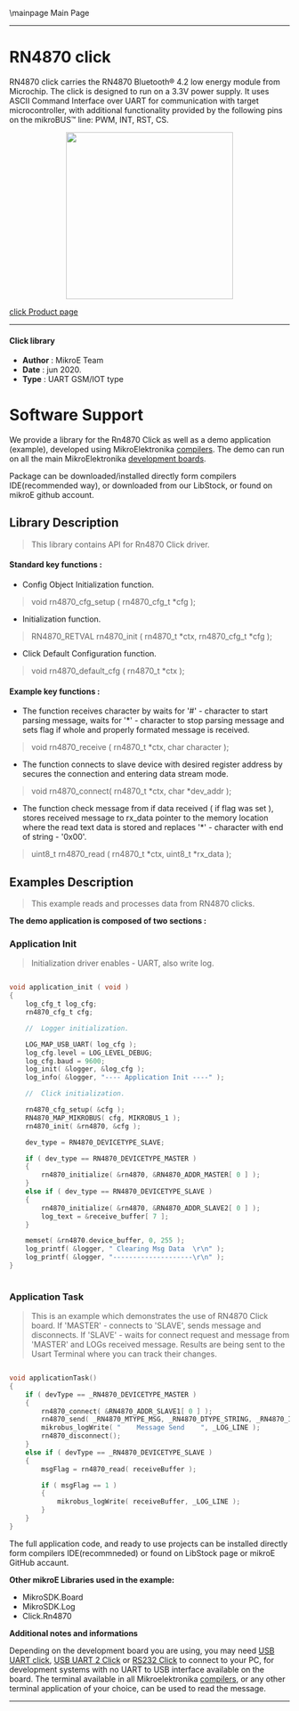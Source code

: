 \mainpage Main Page
 
---
# RN4870 click

RN4870 click carries the RN4870 Bluetooth® 4.2 low energy module from Microchip.
The click is designed to run on a 3.3V power supply. It uses ASCII Command Interface over UART for communication with target microcontroller, with additional functionality provided by the following pins on the mikroBUS™ line: PWM, INT, RST, CS.

<p align="center">
  <img src="https://download.mikroe.com/images/click_for_ide/rn4870_click.png" height=300px>
</p>

[click Product page](<https://www.mikroe.com/rn4870-click>)

---


#### Click library 

- **Author**        : MikroE Team
- **Date**          : jun 2020.
- **Type**          : UART GSM/IOT type


# Software Support

We provide a library for the Rn4870 Click 
as well as a demo application (example), developed using MikroElektronika 
[compilers](https://shop.mikroe.com/compilers). 
The demo can run on all the main MikroElektronika [development boards](https://shop.mikroe.com/development-boards).

Package can be downloaded/installed directly form compilers IDE(recommended way), or downloaded from our LibStock, or found on mikroE github account. 

## Library Description

> This library contains API for Rn4870 Click driver.

#### Standard key functions :

- Config Object Initialization function.
> void rn4870_cfg_setup ( rn4870_cfg_t *cfg ); 
 
- Initialization function.
> RN4870_RETVAL rn4870_init ( rn4870_t *ctx, rn4870_cfg_t *cfg );

- Click Default Configuration function.
> void rn4870_default_cfg ( rn4870_t *ctx );


#### Example key functions :

-  The function receives character by waits for '#' - character to start parsing message, waits for '*' - character to stop parsing message and sets flag if whole and properly formated message is received.
> void rn4870_receive ( rn4870_t *ctx, char character );
 
- The function connects to slave device with desired register address by secures the connection and entering data stream mode.
> void rn4870_connect( rn4870_t *ctx, char *dev_addr );

- The function check message from if data received ( if flag was set ), stores received message to rx_data pointer to the memory location where the read text data is stored and replaces '*' - character with end of string - '0x00'.
> uint8_t rn4870_read ( rn4870_t *ctx, uint8_t *rx_data );

## Examples Description

> This example reads and processes data from RN4870 clicks.

**The demo application is composed of two sections :**

### Application Init 

> Initialization driver enables - UART, also write log. 

```c

void application_init ( void )
{
    log_cfg_t log_cfg;
    rn4870_cfg_t cfg;

    //  Logger initialization.

    LOG_MAP_USB_UART( log_cfg );
    log_cfg.level = LOG_LEVEL_DEBUG;
    log_cfg.baud = 9600;
    log_init( &logger, &log_cfg );
    log_info( &logger, "---- Application Init ----" );

    //  Click initialization.

    rn4870_cfg_setup( &cfg );
    RN4870_MAP_MIKROBUS( cfg, MIKROBUS_1 );
    rn4870_init( &rn4870, &cfg );

    dev_type = RN4870_DEVICETYPE_SLAVE;

    if ( dev_type == RN4870_DEVICETYPE_MASTER )
    {
        rn4870_initialize( &rn4870, &RN4870_ADDR_MASTER[ 0 ] );
    }
    else if ( dev_type == RN4870_DEVICETYPE_SLAVE )
    {
        rn4870_initialize( &rn4870, &RN4870_ADDR_SLAVE2[ 0 ] );
        log_text = &receive_buffer[ 7 ];
    }

    memset( &rn4870.device_buffer, 0, 255 );
    log_printf( &logger, " Clearing Msg Data  \r\n" );
    log_printf( &logger, "--------------------\r\n" );
}
  
```

### Application Task

> This is an example which demonstrates the use of RN4870 Click board.
> If 'MASTER' - connects to 'SLAVE', sends message and disconnects.
> If 'SLAVE' - waits for connect request and message from 'MASTER' and LOGs received message.
> Results are being sent to the Usart Terminal where you can track their changes.

```c

void applicationTask()
{
    if ( devType == _RN4870_DEVICETYPE_MASTER )
    {
        rn4870_connect( &RN4870_ADDR_SLAVE1[ 0 ] );
        rn4870_send( _RN4870_MTYPE_MSG, _RN4870_DTYPE_STRING, _RN4870_ID_SLAVE, &MESSAGE_DATA[ 0 ] );
        mikrobus_logWrite( "    Message Send    ", _LOG_LINE );
        rn4870_disconnect();
    }
    else if ( devType == _RN4870_DEVICETYPE_SLAVE )
    {
        msgFlag = rn4870_read( receiveBuffer );

        if ( msgFlag == 1 )
        {
            mikrobus_logWrite( receiveBuffer, _LOG_LINE );
        }
    }
} 

```

The full application code, and ready to use projects can be  installed directly form compilers IDE(recommneded) or found on LibStock page or mikroE GitHub accaunt.

**Other mikroE Libraries used in the example:** 

- MikroSDK.Board
- MikroSDK.Log
- Click.Rn4870

**Additional notes and informations**

Depending on the development board you are using, you may need 
[USB UART click](https://shop.mikroe.com/usb-uart-click), 
[USB UART 2 Click](https://shop.mikroe.com/usb-uart-2-click) or 
[RS232 Click](https://shop.mikroe.com/rs232-click) to connect to your PC, for 
development systems with no UART to USB interface available on the board. The 
terminal available in all Mikroelektronika 
[compilers](https://shop.mikroe.com/compilers), or any other terminal application 
of your choice, can be used to read the message.



---
